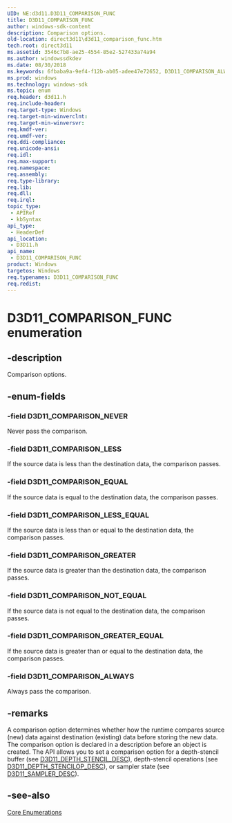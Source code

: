 ```yaml
---
UID: NE:d3d11.D3D11_COMPARISON_FUNC
title: D3D11_COMPARISON_FUNC
author: windows-sdk-content
description: Comparison options.
old-location: direct3d11\d3d11_comparison_func.htm
tech.root: direct3d11
ms.assetid: 3546c7b8-ae25-4554-85e2-527433a74a94
ms.author: windowssdkdev
ms.date: 08/30/2018
ms.keywords: 6fbaba9a-9ef4-f12b-ab05-adee47e72652, D3D11_COMPARISON_ALWAYS, D3D11_COMPARISON_EQUAL, D3D11_COMPARISON_FUNC, D3D11_COMPARISON_FUNC enumeration [Direct3D 11], D3D11_COMPARISON_GREATER, D3D11_COMPARISON_GREATER_EQUAL, D3D11_COMPARISON_LESS, D3D11_COMPARISON_LESS_EQUAL, D3D11_COMPARISON_NEVER, D3D11_COMPARISON_NOT_EQUAL, d3d11/D3D11_COMPARISON_ALWAYS, d3d11/D3D11_COMPARISON_EQUAL, d3d11/D3D11_COMPARISON_FUNC, d3d11/D3D11_COMPARISON_GREATER, d3d11/D3D11_COMPARISON_GREATER_EQUAL, d3d11/D3D11_COMPARISON_LESS, d3d11/D3D11_COMPARISON_LESS_EQUAL, d3d11/D3D11_COMPARISON_NEVER, d3d11/D3D11_COMPARISON_NOT_EQUAL, direct3d11.d3d11_comparison_func
ms.prod: windows
ms.technology: windows-sdk
ms.topic: enum
req.header: d3d11.h
req.include-header: 
req.target-type: Windows
req.target-min-winverclnt: 
req.target-min-winversvr: 
req.kmdf-ver: 
req.umdf-ver: 
req.ddi-compliance: 
req.unicode-ansi: 
req.idl: 
req.max-support: 
req.namespace: 
req.assembly: 
req.type-library: 
req.lib: 
req.dll: 
req.irql: 
topic_type:
 - APIRef
 - kbSyntax
api_type:
 - HeaderDef
api_location:
 - D3D11.h
api_name:
 - D3D11_COMPARISON_FUNC
product: Windows
targetos: Windows
req.typenames: D3D11_COMPARISON_FUNC
req.redist: 
---
```


# D3D11_COMPARISON_FUNC enumeration


## -description


Comparison options.


## -enum-fields




### -field D3D11_COMPARISON_NEVER

Never pass the comparison.


### -field D3D11_COMPARISON_LESS

If the source data is less than the destination data, the comparison passes.


### -field D3D11_COMPARISON_EQUAL

If the source data is equal to the destination data, the comparison passes.


### -field D3D11_COMPARISON_LESS_EQUAL

If the source data is less than or equal to the destination data, the comparison passes.


### -field D3D11_COMPARISON_GREATER

If the source data is greater than the destination data, the comparison passes.


### -field D3D11_COMPARISON_NOT_EQUAL

If the source data is not equal to the destination data, the comparison passes.


### -field D3D11_COMPARISON_GREATER_EQUAL

If the source data is greater than or equal to the destination data, the comparison passes.


### -field D3D11_COMPARISON_ALWAYS

Always pass the comparison.


## -remarks



A comparison option determines whether how the runtime compares source (new) data against destination (existing) data before storing the new data. The comparison option is declared in a description before an object is created. The API allows you to set a comparison option for a depth-stencil buffer (see <a href="https://msdn.microsoft.com/5e136ca8-8655-4c75-9bc0-bcf3a7af930a">D3D11_DEPTH_STENCIL_DESC</a>), depth-stencil operations (see <a href="https://msdn.microsoft.com/8c375d2f-ecec-4b9f-bd84-625dad53fa6a">D3D11_DEPTH_STENCILOP_DESC</a>), or sampler state (see <a href="https://msdn.microsoft.com/97dd6cac-6657-4a1e-b631-4e5d36994b16">D3D11_SAMPLER_DESC</a>).




## -see-also




<a href="https://msdn.microsoft.com/1641713a-5ac8-4597-900b-1bba54f9f522">Core Enumerations</a>
 

 

